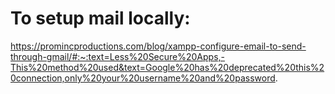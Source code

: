 

# To setup mail locally:
https://promincproductions.com/blog/xampp-configure-email-to-send-through-gmail/#:~:text=Less%20Secure%20Apps,-This%20method%20used&text=Google%20has%20deprecated%20this%20connection,only%20your%20username%20and%20password.

